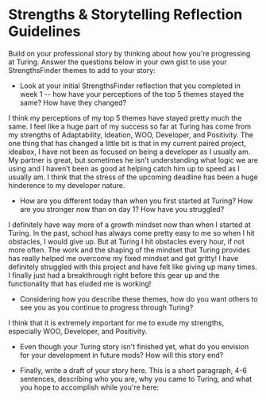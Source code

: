 # Strengths & Storytelling Reflection Guidelines

Build on your professional story by thinking about how you're progressing at Turing. Answer the questions below in your own gist to use your StrengthsFinder themes to add to your story:

* Look at your initial StrengthsFinder reflection that you completed in week 1 -- how have your perceptions of the top 5 themes stayed the same? How have they changed?

I think my perceptions of my top 5 themes have stayed pretty much the same. I feel like a huge part of my success so far at Turing has come from my strengths of Adaptability, Ideation, WOO, Developer, and Positivity. The one thing that has changed a little bit is that in my current paired project, ideabox, I have not been as focused on being a developer as I usually am. My partner is great, but sometimes he isn't understanding what logic we are using and I haven't been as good at helping catch him up to speed as I usually am. I think that the stress of the upcoming deadline has been a huge hinderence to my developer nature.


* How are you different today than when you first started at Turing? How are you stronger now than on day 1? How have you struggled? 

I definitely have way more of a growth mindset now than when I started at Turing. In the past, school has always come pretty easy to me so when I hit obstacles, I would give up. But at Turing I hit obstacles every hour, if not more often. The work and the shaping of the mindset that Turing provides has really helped me overcome my fixed mindset and get gritty! I have definitely struggled with this project and have felt like giving up many times. I finally just had a breakthrough right before this gear up and the functionality that has eluded me is working!

* Considering how you describe these themes, how do you want others to see you as you continue to progress through Turing?

I think that it is extremely important for me to exude my strengths, especially WOO, Developer, and Positivity. 

* Even though your Turing story isn't finished yet, what do you envision for your development in future mods? How will this story end?

* Finally, write a draft of your story here. This is a short paragraph, 4-6 sentences, describing who you are, why you came to Turing, and what you hope to accomplish while you're here:
